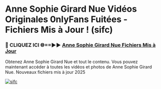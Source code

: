 # Anne Sophie Girard Nue Vidéos Originales 0nlyFans Fuitées - Fichiers Mis à Jour ! (sifc)

<h3>🔴 CLIQUEZ ICI 🌐==►► <a href="https://tinyurl.com/2pmr4ezf" rel="nofollow">Anne Sophie Girard Nue Fichiers Mis à Jour</a></h3>

Obtenez Anne Sophie Girard Nue et tout le contenu. Vous pouvez maintenant accéder à toutes les vidéos et photos de Anne Sophie Girard Nue. Nouveaux fichiers mis à jour 2025

[![sifc](https://i.imgur.com/6SNvagu.gif)](https://tinyurl.com/2pmr4ezf)
